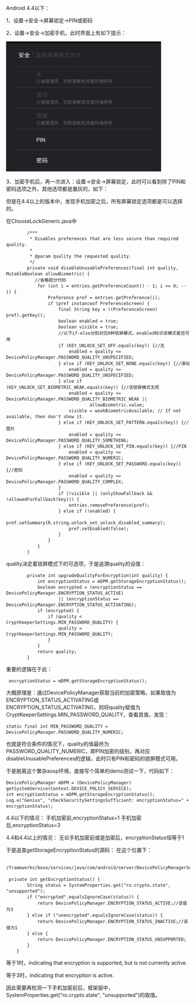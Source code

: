 
Android 4.4以下：

1、设置->安全->屏幕锁定->PIN或密码

2、设置->安全->加密手机，此时界面上有如下提示：

<img src="/image/encryp_after.png" />

3、加密手机后，再一次进入：设置->安全->屏幕锁定，此时可以看到除了PIN和密码选项之外，其他选项都是置灰的，如下：

但是在4.4以上的版本中，发现手机加密之后，所有屏幕锁定选项都是可以选择的。

在ChooseLockGeneric.java中

```
        /***
         * Disables preferences that are less secure than required quality.
         *
         * @param quality the requested quality.
         */
        private void disableUnusablePreferences(final int quality, MutableBoolean allowBiometric) {
           //省略部分代码
            for (int i = entries.getPreferenceCount() - 1; i >= 0; --i) {
                Preference pref = entries.getPreference(i);
                if (pref instanceof PreferenceScreen) {
                    final String key = ((PreferenceScreen) pref).getKey();
                    boolean enabled = true;
                    boolean visible = true;
                    //以下if-else分别对应6种锁屏模式，enabled标识该模式是否可用
                    if (KEY_UNLOCK_SET_OFF.equals(key)) {//无
                        enabled = quality <= DevicePolicyManager.PASSWORD_QUALITY_UNSPECIFIED;
                    } else if (KEY_UNLOCK_SET_NONE.equals(key)) {//滑动
                        enabled = quality <= DevicePolicyManager.PASSWORD_QUALITY_UNSPECIFIED;
                    } else if (KEY_UNLOCK_SET_BIOMETRIC_WEAK.equals(key)) {//该锁屏模式无视
                        enabled = quality <= DevicePolicyManager.PASSWORD_QUALITY_BIOMETRIC_WEAK ||
                                allowBiometric.value;
                        visible = weakBiometricAvailable; // If not available, then don't show it.
                    } else if (KEY_UNLOCK_SET_PATTERN.equals(key)) {//图片
                        enabled = quality <= DevicePolicyManager.PASSWORD_QUALITY_SOMETHING;
                    } else if (KEY_UNLOCK_SET_PIN.equals(key)) {//PIN
                        enabled = quality <= DevicePolicyManager.PASSWORD_QUALITY_NUMERIC;
                    } else if (KEY_UNLOCK_SET_PASSWORD.equals(key)) {//密码
                        enabled = quality <= DevicePolicyManager.PASSWORD_QUALITY_COMPLEX;
                    }
                    if (!visible || (onlyShowFallback && !allowedForFallback(key))) {
                        entries.removePreference(pref);
                    } else if (!enabled) {
                        pref.setSummary(R.string.unlock_set_unlock_disabled_summary);
                        pref.setEnabled(false);
                    }
                }
            }
        }
```
quality决定着锁屏模式下的可选项，于是追溯quality的设值：
```
        private int upgradeQualityForEncryption(int quality) {
            int encryptionStatus = mDPM.getStorageEncryptionStatus();
            boolean encrypted = (encryptionStatus == DevicePolicyManager.ENCRYPTION_STATUS_ACTIVE)
                    || (encryptionStatus == DevicePolicyManager.ENCRYPTION_STATUS_ACTIVATING);
            if (encrypted) {
                if (quality < CryptKeeperSettings.MIN_PASSWORD_QUALITY) {
                    quality = CryptKeeperSettings.MIN_PASSWORD_QUALITY;
                }
            }
            return quality;
        }
```
重要的逻辑在于此：
```
 encryptionStatus = mDPM.getStorageEncryptionStatus();
```
大概原理是：通过DevicePolicyManager获取当前的加密策略，如果取值为ENCRYPTION_STATUS_ACTIVATING或ENCRYPTION_STATUS_ACTIVATING，则将quality赋值为CryptKeeperSettings.MIN_PASSWORD_QUALITY，查看其值，发现：
```
static final int MIN_PASSWORD_QUALITY = DevicePolicyManager.PASSWORD_QUALITY_NUMERIC;
```
也就是符合条件的情况下，quality的值最终为PASSWORD_QUALITY_NUMERIC，即PIN加密的级别，再对应disableUnusablePreferences的逻辑，此时只有PIN和密码的锁屏模式可用。

于是脱离这个繁杂aosp环境，直接写个简单的demo测试一下，代码如下：
```
DevicePolicyManager mDPM = (DevicePolicyManager) getSystemService(Context.DEVICE_POLICY_SERVICE);
int encryptionStatus = mDPM.getStorageEncryptionStatus();
Log.e("Genius", "checkSecuritySettingsSufficient: encryptionStatus=" + encryptionStatus);
```

4.4以下的情况：
手机加密前,encryptionStatus=1
手机加密后,encryptionStatus=3

4.4和4.4以上的情况：
无论手机加密前或是加密后，encryptionStatus恒等于1

于是追查getStorageEncryptionStatus的源码：
在这个位置下：
```
 /frameworks/base/services/java/com/android/server/DevicePolicyManagerService.java

 private int getEncryptionStatus() {
        String status = SystemProperties.get("ro.crypto.state", "unsupported");
        if ("encrypted".equalsIgnoreCase(status)) {
            return DevicePolicyManager.ENCRYPTION_STATUS_ACTIVE;//该值为3
        } else if ("unencrypted".equalsIgnoreCase(status)) {
            return DevicePolicyManager.ENCRYPTION_STATUS_INACTIVE;//该值为1
        } else {
            return DevicePolicyManager.ENCRYPTION_STATUS_UNSUPPORTED;
        }
    }
```
等于1时，indicating that encryption is supported, but is not currently active.

等于3时，indicating that encryption is active.

因此需要再检测一下手机加密前后，框架层中，SystemProperties.get("ro.crypto.state", "unsupported")的取值。
